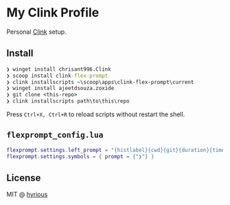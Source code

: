 # My Clink Profile

Personal [Clink](https://github.com/chrisant996/clink) setup.

## Install

```bat
❯ winget install chrisant996.Clink
❯ scoop install clink-flex-prompt
❯ clink installscripts ~\scoop\apps\clink-flex-prompt\current
❯ winget install ajeetdsouza.zoxide
❯ git clone <this-repo>
❯ clink installscripts path\to\this\repo
```

Press `Ctrl+X, Ctrl+R` to reload scripts without restart the shell.

## `flexprompt_config.lua`

```lua
flexprompt.settings.left_prompt = "{histlabel}{cwd}{git}{duration}{time:format=}"
flexprompt.settings.symbols = { prompt = {"❯"} }
```

## License

MIT @ [hyrious](https://github.com/hyrious)
